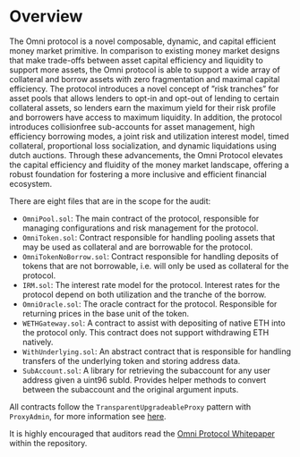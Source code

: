 
# Overview
The Omni protocol is a novel composable, dynamic, and capital efficient money market primitive. In comparison to existing money market
designs that make trade-offs between asset capital
efficiency and liquidity to support more assets, the
Omni protocol is able to support a wide array of
collateral and borrow assets with zero fragmentation and maximal capital efficiency. The protocol introduces a novel concept of ”risk tranches”
for asset pools that allows lenders to opt-in and
opt-out of lending to certain collateral assets, so
lenders earn the maximum yield for their risk profile and borrowers have access to maximum liquidity. In addition, the protocol introduces collisionfree sub-accounts for asset management, high efficiency borrowing modes, a joint risk and utilization interest model, timed collateral, proportional
loss socialization, and dynamic liquidations using
dutch auctions. Through these advancements, the
Omni Protocol elevates the capital efficiency and
fluidity of the money market landscape, offering
a robust foundation for fostering a more inclusive
and efficient financial ecosystem.

There are eight files that are in the scope for the audit:
- `OmniPool.sol`: The main contract of the protocol, responsible for managing configurations and risk management for the protocol.
- `OmniToken.sol`: Contract responsible for handling pooling assets that may be used as collateral and are borrowable for the protocol.
- `OmniTokenNoBorrow.sol`: Contract responsible for handling deposits of tokens that are not borrowable, i.e. will only be used as collateral for the protocol.
- `IRM.sol`: The interest rate model for the protocol. Interest rates for the protocol depend on both utilization and the tranche of the borrow.
- `OmniOracle.sol`: The oracle contract for the protocol. Responsible for returning prices in the base unit of the token.
- `WETHGateway.sol`: A contract to assist with depositing of native ETH into the protocol only. This contract does not support withdrawing ETH natively.
- `WithUnderlying.sol`: An abstract contract that is responsible for handling transfers of the underlying token and storing address data.
- `SubAccount.sol`: A library for retrieving the subaccount for any user address given a uint96 subId. Provides helper methods to convert between the subaccount and the original argument inputs.

All contracts follow the `TransparentUpgradeableProxy` pattern with `ProxyAdmin`, for more information see [here](https://docs.openzeppelin.com/contracts/4.x/api/proxy#TransparentUpgradeableProxy).

It is highly encouraged that auditors read the [Omni Protocol Whitepaper](https://www.betafinance.org/OmniByBeta_Whitepaper.pdf) within the repository. 
